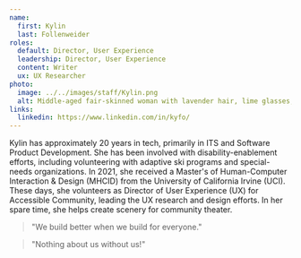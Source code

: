```yaml
---
name:
  first: Kylin
  last: Follenweider
roles:
  default: Director, User Experience
  leadership: Director, User Experience
  content: Writer
  ux: UX Researcher
photo:
  image: ../../images/staff/Kylin.png
  alt: Middle-aged fair-skinned woman with lavender hair, lime glasses, and teal lipstick. Wearing a cheerful smile and skeleton sweater. Waving.
links:
  linkedin: https://www.linkedin.com/in/kyfo/
---
```


Kylin has approximately 20 years in tech, primarily in ITS and Software Product Development.  She has been involved with disability-enablement efforts, including volunteering with adaptive ski programs and special-needs organizations.
In 2021, she received a Master's of Human-Computer Interaction & Design (MHCID) from the University of California Irvine (UCI). These days, she volunteers as Director of User Experience (UX) for Accessible Community, leading the UX research and design efforts. In her spare time, she helps create scenery for community theater.

> "We build better when we build for everyone."

> "Nothing about us without us!"